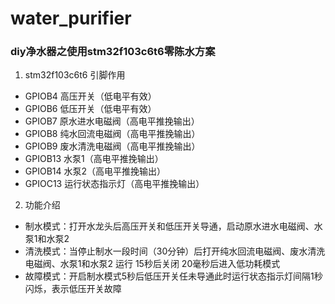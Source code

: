 # water_purifier
### diy净水器之使用stm32f103c6t6零陈水方案

1. stm32f103c6t6 引脚作用
  - GPIOB4 高压开关（低电平有效）
  - GPIOB6 低压开关（低电平有效）
  - GPIOB7 原水进水电磁阀（高电平推挽输出）
  - GPIOB8 纯水回流电磁阀（高电平推挽输出）
  - GPIOB9 废水清洗电磁阀（高电平推挽输出）
  - GPIOB13 水泵1（高电平推挽输出）
  - GPIOB14 水泵2（高电平推挽输出）
  - GPIOC13 运行状态指示灯（高电平推挽输出）

2. 功能介绍
  - 制水模式：打开水龙头后高压开关和低压开关导通，启动原水进水电磁阀、水泵1和水泵2
  - 清洗模式：当停止制水一段时间（30分钟）后打开纯水回流电磁阀、废水清洗电磁阀、水泵1和水泵2 运行 15秒后关闭 20毫秒后进入低功耗模式
  - 故障模式：开启制水模式5秒后低压开关任未导通此时运行状态指示灯间隔1秒闪烁，表示低压开关故障
